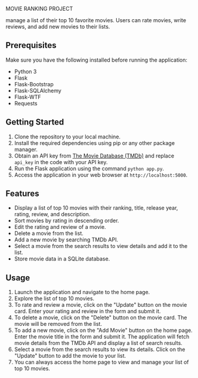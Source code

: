MOVIE RANKING PROJECT 

manage a list of their top 10 favorite movies. Users can rate movies, write reviews, and add new movies to their lists.
## Prerequisites
Make sure you have the following installed before running the application:
- Python 3
- Flask
- Flask-Bootstrap
- Flask-SQLAlchemy
- Flask-WTF
- Requests
## Getting Started
1. Clone the repository to your local machine.
2. Install the required dependencies using pip or any other package manager.
3. Obtain an API key from [The Movie Database (TMDb)](https://www.themoviedb.org/) and replace `api_key` in the code with your API key.
4. Run the Flask application using the command `python app.py`.
5. Access the application in your web browser at `http://localhost:5000`.
## Features
- Display a list of top 10 movies with their ranking, title, release year, rating, review, and description.
- Sort movies by rating in descending order.
- Edit the rating and review of a movie.
- Delete a movie from the list.
- Add a new movie by searching TMDb API.
- Select a movie from the search results to view details and add it to the list.
- Store movie data in a SQLite database.
## Usage
1. Launch the application and navigate to the home page.
2. Explore the list of top 10 movies.
3. To rate and review a movie, click on the "Update" button on the movie card. Enter your rating and review in the form and submit it.
4. To delete a movie, click on the "Delete" button on the movie card. The movie will be removed from the list.
5. To add a new movie, click on the "Add Movie" button on the home page. Enter the movie title in the form and submit it. The application will fetch movie details from the TMDb API and display a list of search results.
6. Select a movie from the search results to view its details. Click on the "Update" button to add the movie to your list.
7. You can always access the home page to view and manage your list of top 10 movies.
